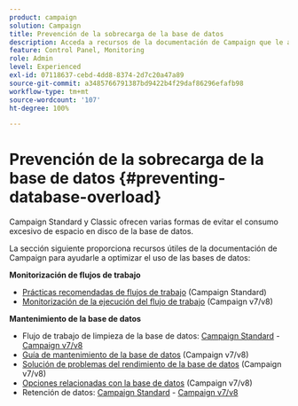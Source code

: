 ```yaml
---
product: campaign
solution: Campaign
title: Prevención de la sobrecarga de la base de datos
description: Acceda a recursos de la documentación de Campaign que le ayudarán a evitar la sobrecarga de la base de datos en las instancias.
feature: Control Panel, Monitoring
role: Admin
level: Experienced
exl-id: 07118637-cebd-4dd8-8374-2d7c20a47a89
source-git-commit: a3485766791387bd9422b4f29daf86296efafb98
workflow-type: tm+mt
source-wordcount: '107'
ht-degree: 100%

---
```


# Prevención de la sobrecarga de la base de datos {#preventing-database-overload}

Campaign Standard y Classic ofrecen varias formas de evitar el consumo excesivo de espacio en disco de la base de datos.

La sección siguiente proporciona recursos útiles de la documentación de Campaign para ayudarle a optimizar el uso de las bases de datos:

**Monitorización de flujos de trabajo**

* [Prácticas recomendadas de flujos de trabajo](https://experienceleague.adobe.com/docs/campaign-standard/using/managing-processes-and-data/workflow-general-operation/best-practices-workflows.html?lang=es) (Campaign Standard)
* [Monitorización de la ejecución del flujo de trabajo](https://experienceleague.adobe.com/docs/campaign-classic/using/automating-with-workflows/monitoring-workflows/monitoring-workflow-execution.html?lang=es) (Campaign v7/v8)

**Mantenimiento de la base de datos**

* Flujo de trabajo de limpieza de la base de datos: [Campaign Standard](https://experienceleague.adobe.com/docs/campaign-standard/using/administrating/application-settings/technical-workflows.html?lang=es#list-of-technical-workflows) - [Campaign v7/v8](https://experienceleague.adobe.com/docs/campaign-classic/using/monitoring-campaign-classic/data-processing/database-cleanup-workflow.html?lang=es)
* [Guía de mantenimiento de la base de datos](https://experienceleague.adobe.com/docs/campaign-classic/using/monitoring-campaign-classic/database-maintenance/recommendations.html?lang=es) (Campaign v7/v8)
* [Solución de problemas del rendimiento de la base de datos](https://experienceleague.adobe.com/docs/campaign-classic/using/monitoring-campaign-classic/troubleshooting-toc/database-issues-toc/database-performances.html?lang=es) (Campaign v7/v8)
* [Opciones relacionadas con la base de datos](https://experienceleague.adobe.com/docs/campaign-classic/using/installing-campaign-classic/appendices/configuring-campaign-options.html?lang=es#database) (Campaign v7/v8)
* Retención de datos: [Campaign Standard](https://experienceleague.adobe.com/docs/campaign-standard/using/administrating/application-settings/data-retention.html?lang=es) - [Campaign v7/v8](https://experienceleague.adobe.com/docs/campaign-classic/using/configuring-campaign-classic/data-model/data-model-best-practices.html?lang=es#data-retention)

